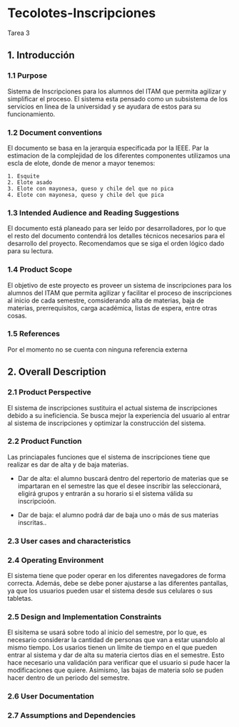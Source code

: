 # Tecolotes-Inscripciones
Tarea 3

## 1. Introducción
### 1.1 Purpose

Sistema de Inscripciones para los alumnos del ITAM que permita agilizar y simplificar el proceso. El sistema esta pensado como un subsistema de los servicios en linea de la universidad y se ayudara de estos para su funcionamiento. 


### 1.2 Document conventions 

El documento se basa en la jerarquia especificada por la IEEE. Par la estimacion de la complejidad de los diferentes componentes utilizamos una escla de elote, donde de menor a mayor tenemos:

    1. Esquite
    2. Elote asado
    3. Elote con mayonesa, queso y chile del que no pica
    4. Elote con mayonesa, queso y chile del que pica


### 1.3 Intended Audience and Reading Suggestions

El documento está planeado para ser leído por desarrolladores, por lo que el resto del documento contendrá los detalles técnicos necesarios para el desarrollo del proyecto. Recomendamos que se siga el orden lógico dado para su lectura. 


### 1.4 Product Scope 

El objetivo de este proyecto es proveer un sistema de inscripciones para los alumnos del ITAM que permita agilizar y facilitar el proceso de inscripciones al inicio de cada semestre, comsiderando alta de materias, baja de materias, prerrequisitos, carga académica, listas de espera, entre otras cosas.

### 1.5 References

Por el momento no se cuenta con ninguna referencia externa


## 2. Overall Description

### 2.1 Product Perspective
El sistema de inscripciones sustituira el actual sistema de inscripciones debido a su ineficiencia. Se busca mejor la experiencia del usuario al entrar al sistema de inscripciones y optimizar la construcción del sistema. 

### 2.2 Product Function
Las princiapales funciones que el sistema de inscripciones tiene que realizar es dar de alta y de baja materias. 

- Dar de alta: el alumno buscará dentro del repertorio de materias que se impartaran en el semestre las que el desee inscribir las seleccionará, eligirá grupos y entrarán a su horario si el sistema válida su inscripcioón. 

- Dar de baja: el alumno podrá dar de baja uno o más de sus materias inscritas.. 


### 2.3 User cases and characteristics


### 2.4 Operating Environment 
El sistema tiene que poder operar en los diferentes navegadores de forma correcta. Además, debe se debe poner ajustarse a las diferentes pantallas, ya que los usuarios pueden usar el sistema desde sus celulares o sus tabletas. 

### 2.5 Design and Implementation Constraints  
El sisitema se usará sobre todo al inicio del semestre, por lo que, es necesario considerar la cantidad de personas que van a estar usandolo al mismo tiempo. Los usarios tienen un límite de tiempo en el que pueden entrar al sistema y dar de alta su materia ciertos días en el semestre. Esto hace necesario una validación para verificar que el usuario si pude hacer la modificaciones que quiere. Asimismo, las bajas de materia solo se puden hacer dentro de un periodo del semestre. 

### 2.6 User Documentation  

### 2.7 Assumptions and Dependencies  

